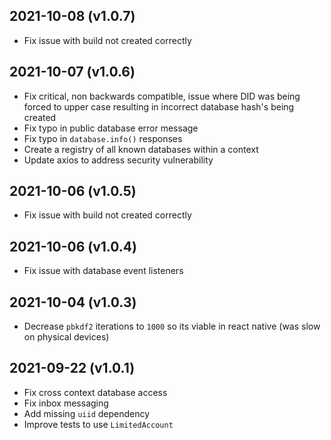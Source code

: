 
2021-10-08 (v1.0.7)
-------------------

- Fix issue with build not created correctly

2021-10-07 (v1.0.6)
-------------------

- Fix critical, non backwards compatible, issue where DID was being forced to upper case resulting in incorrect database hash's being created
- Fix typo in public database error message 
- Fix typo in `database.info()` responses
- Create a registry of all known databases within a context
- Update axios to address security vulnerability

2021-10-06 (v1.0.5)
-------------------

- Fix issue with build not created correctly

2021-10-06 (v1.0.4)
-------------------

- Fix issue with database event listeners

2021-10-04 (v1.0.3)
-------------------

- Decrease `pbkdf2` iterations to `1000` so its viable in react native (was slow on physical devices)

2021-09-22 (v1.0.1)
-------------------

- Fix cross context database access
- Fix inbox messaging
- Add missing `uiid` dependency
- Improve tests to use `LimitedAccount`